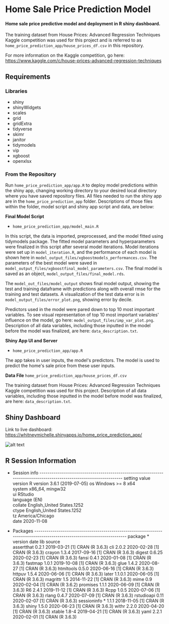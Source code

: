 # Home Sale Price Prediction Model
#### Home sale price predictive model and deployment in R shiny dashboard.

The training dataset from House Prices: Advanced Regression Techniques Kaggle competition was used for this project and is referred to as `home_price_prediction_app/house_prices_df.csv` in this repository.

For more information on the Kaggle competition, go here: https://www.kaggle.com/c/house-prices-advanced-regression-techniques

## Requirements

### Libraries
- shiny
-	shinyWidgets
-	scales
-	grid
-	gridExtra
-	tidyverse
-	skimr
-	janitor
-	tidymodels
-	vip
-	xgboost
-	openxlsx

### From the Repository

Run `home_price_prediction_app/app.R` to deploy model predictions within the shiny app, changing working directory to your desired local directory where you have saved repository files. All files needed to run the shiny app are in the `home_price_prediction_app` folder. Descriptions of those files within the folder, model script and shiny app script and data, are below:

**Final Model Script**
- `home_price_prediction_app/model_main.R`

In this script, the data is imported, preprocessed, and the model fitted using tidymodels package. The fitted model parameters and hyperparameters were finalized in this script after several model iterations. Model iterations were set up in `model_iteration.R`, and the performance of each model is shown here in `model_output_files/xgboostmodels_performances.csv`. The parameters of the best model were saved in `model_output_files/xgboostfinal_model_parameters.csv`. The final model is saved as an object, `model_output_files/final_model.rds`. 

The `model_out_files/model_output` shows final model output, showing the test and training dataframe with predictions along with overall rmse for the training and test datasets. A visualization of the test data error is in `model_output_files/error_plot.png`, showing error by decile. 

Predictors used in the model were pared down to top 10 most important variables. To see visual representation of top 10 most important variables' influence on the model, go here: `model_output_files/imp_var_plot.png`. Description of all data variables, including those inputted in the model before the model was finalized, are here: `data_description.txt`.

**Shiny App UI and Server**
- `home_price_prediction_app/app.R`

The app takes in user inputs, the model's predictors. The model is used to predict the home's sale price from these user inputs. 

**Data File**
`home_price_prediction_app/house_prices_df.csv`

The training dataset from House Prices: Advanced Regression Techniques Kaggle competition was used for this project. Description of all data variables, including those inputted in the model before model was finalized, are here: `data_description.txt`. 

## Shiny Dashboard
Link to live dashboard: https://whitneymichelle.shinyapps.io/home_price_prediction_app/

![alt text](https://github.com/whitneymichelle/house_sale_price/blob/main/House%20Prices%20Predictive%20Model/shiny_dashboard/shiny_dashboard_sreenshot.png)

## R Session Information

- Session info -------------------------------------------------------------------------------------------------------------------
 setting  value                       
 version  R version 3.6.1 (2019-07-05)
 os       Windows >= 8 x64            
 system   x86_64, mingw32             
 ui       RStudio                     
 language (EN)                        
 collate  English_United States.1252  
 ctype    English_United States.1252  
 tz       America/Chicago             
 date     2020-11-08                  

- Packages -----------------------------------------------------------------------------------------------------------------------
 package     * version date       lib source        
 assertthat    0.2.1   2019-03-21 [1] CRAN (R 3.6.3)
 cli           2.0.2   2020-02-28 [1] CRAN (R 3.6.3)
 crayon        1.3.4   2017-09-16 [1] CRAN (R 3.6.3)
 digest        0.6.25  2020-02-23 [1] CRAN (R 3.6.3)
 fansi         0.4.1   2020-01-08 [1] CRAN (R 3.6.3)
 fastmap       1.0.1   2019-10-08 [1] CRAN (R 3.6.3)
 glue          1.4.2   2020-08-27 [1] CRAN (R 3.6.3)
 htmltools     0.5.0   2020-06-16 [1] CRAN (R 3.6.3)
 httpuv        1.5.4   2020-06-06 [1] CRAN (R 3.6.3)
 later         1.1.0.1 2020-06-05 [1] CRAN (R 3.6.3)
 magrittr      1.5     2014-11-22 [1] CRAN (R 3.6.3)
 mime          0.9     2020-02-04 [1] CRAN (R 3.6.2)
 promises      1.1.1   2020-06-09 [1] CRAN (R 3.6.3)
 R6            2.4.1   2019-11-12 [1] CRAN (R 3.6.3)
 Rcpp          1.0.5   2020-07-06 [1] CRAN (R 3.6.3)
 rlang         0.4.7   2020-07-09 [1] CRAN (R 3.6.3)
 rstudioapi    0.11    2020-02-07 [1] CRAN (R 3.6.3)
 sessioninfo * 1.1.1   2018-11-05 [1] CRAN (R 3.6.3)
 shiny         1.5.0   2020-06-23 [1] CRAN (R 3.6.3)
 withr         2.2.0   2020-04-20 [1] CRAN (R 3.6.3)
 xtable        1.8-4   2019-04-21 [1] CRAN (R 3.6.3)
 yaml          2.2.1   2020-02-01 [1] CRAN (R 3.6.3)

